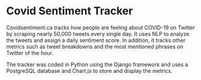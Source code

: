 # Covid Sentiment Tracker

Covidsentiment.ca tracks how people are feeling about COVID-19 on Twitter by scraping nearly 50,000 tweets every single day. It uses NLP to analyze the tweets and assign a daily sentiment score. In addition, it tracks other metrics such as tweet breakdowns and the most mentioned phrases on Twitter of the hour. 

The tracker was coded in Python using the Django framework and uses a PostgreSQL database and Chart.js to store and display the metrics. 
